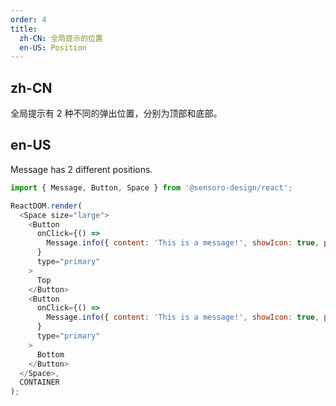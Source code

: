 ```yaml
---
order: 4
title:
  zh-CN: 全局提示的位置
  en-US: Position
---
```


## zh-CN

全局提示有 2 种不同的弹出位置，分别为顶部和底部。

## en-US

Message has 2 different positions.

```js
import { Message, Button, Space } from '@sensoro-design/react';

ReactDOM.render(
  <Space size="large">
    <Button
      onClick={() =>
        Message.info({ content: 'This is a message!', showIcon: true, position: 'top' })
      }
      type="primary"
    >
      Top
    </Button>
    <Button
      onClick={() =>
        Message.info({ content: 'This is a message!', showIcon: true, position: 'bottom' })
      }
      type="primary"
    >
      Bottom
    </Button>
  </Space>,
  CONTAINER
);
```
